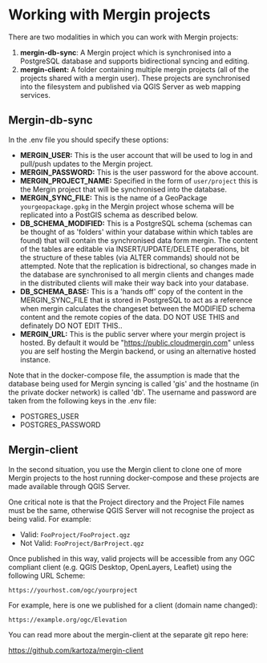 # Working with Mergin projects

There are two modalities in which you can work with Mergin projects:

1. **mergin-db-sync**: A Mergin project which is synchronised into a PostgreSQL
   database and supports bidirectional syncing and editing.
2. **mergin-client:** A folder containing multiple mergin projects (all of the
   projects shared with a mergin user). These projects are synchronised into
   the filesystem and published via QGIS Server as web mapping services.

## Mergin-db-sync

In the .env file you should specify these options:


* **MERGIN_USER:** This is the user account that will be used to log in and
  pull/push updates to the Mergin project.
* **MERGIN_PASSWORD:** This is the user password for the above account.
* **MERGIN_PROJECT_NAME:** Specified in the form of ``user/project`` this is the
  Mergin project that will be synchronised into the database.
* **MERGIN_SYNC_FILE:** This is the name of a GeoPackage ``yourgeopackage.gpkg``
  in the Mergin project whose schema will be replicated into a PostGIS schema 
  as described below.
* **DB_SCHEMA_MODIFIED:** This is a PostgreSQL schema (schemas can be thought 
  of as 'folders' within your database within which tables are found) that will 
  contain the synchronised data form mergin. The content of the tables are 
  editable via INSERT/UPDATE/DELETE operations, bit the structure of these
  tables (via ALTER commands) should not be attempted. Note that the replication 
  is bidrectional, so changes made in the database are synchronised to all
  mergin clients and changes made in the distributed clients will make their 
  way back into your database.
* **DB_SCHEMA_BASE:** This is a 'hands off' copy of the content in the 
  MERGIN_SYNC_FILE that is stored in PostgreSQL to act as a reference when 
  mergin calculates the changeset between the MODIFIED schema content and 
  the remote copies of the data. DO NOT USE THIS and definately DO NOT 
  EDIT THIS..
* **MERGIN_URL:** This is the public server where your mergin project is 
  hosted. By default it would be "https://public.cloudmergin.com" unless 
  you are self hosting the Mergin backend, or using an alternative hosted
  instance.


Note that in the docker-compose file, the assumption is made that the database 
being used for Mergin syncing is called 'gis' and the hostname (in the private
docker network) is called 'db'. The username and password are taken from the 
following keys in the .env file:

* POSTGRES_USER
* POSTGRES_PASSWORD

## Mergin-client

In the second situation, you use the Mergin client to clone one of more Mergin 
projects to the host running docker-compose and these projects are made available
through QGIS Server.

One critical note is that the Project directory and the Project File names must be
the same, otherwise QGIS Server will not recognise the project as being valid. For
example:

* Valid: ``FooProject/FooProject.qgz``
* Not Valid: ``FooProject/BarProject.qgz``

Once published in this way, valid projects will be accessible from any OGC compliant
client (e.g. QGIS Desktop, OpenLayers, Leaflet) using the following URL Scheme:

``https://yourhost.com/ogc/yourproject``

For example, here is one we published for a client (domain name changed):

``https://example.org/ogc/Elevation``

You can read more about the mergin-client at the separate git repo here:

https://github.com/kartoza/mergin-client
